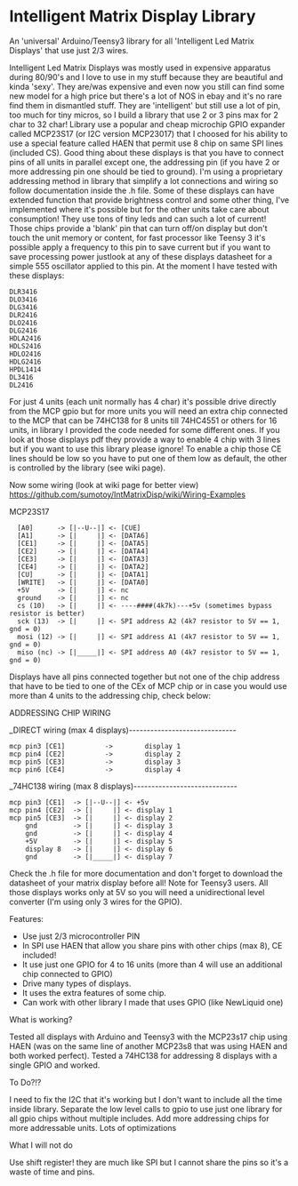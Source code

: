Intelligent Matrix Display Library
===================================

An 'universal' Arduino/Teensy3 library for all 'Intelligent Led Matrix Displays' that use just 2/3 wires.

Intelligent Led Matrix Displays was mostly used in expensive apparatus during 80/90's and I love to use in my stuff because they are beautiful and kinda 'sexy'.
They are/was expensive and even now you still can find some new model for a high price but there's a lot of NOS in ebay and it's no rare find them in dismantled stuff. They are 'intelligent' but still use a lot of pin, too much for tiny micros, so I build a library that use 2 or 3 pins max for 2 char to 32 char!
Library use a popular and cheap microchip GPIO expander called MCP23S17 (or I2C version MCP23017) that I choosed for his ability
to use a special feature called HAEN that permit use 8 chip on same SPI lines (included CS).
Good thing about these displays is that you have to connect pins of all units in parallel except one, the addressing pin (if you have 2 or more addressing pin one should be tied to ground). I'm using a proprietary addressing method in library that simplify a lot connections and wiring so follow documentation inside the .h file.
Some of these displays can have extended function that provide brightness control and some other thing, I've implemented
where it's possible but for the other units take care about consumption! They use tons of tiny leds and can such a lot of current!
Those chips provide a 'blank' pin that can turn off/on display but don't touch the unit memory or content, for fast processor like Teensy 3 it's possible apply a frequency to this pin to save current but if you want to save processing power justlook at any of these displays datasheet for a simple 555 oscillator applied to this pin.
At the moment I have tested with these displays:

	DLR3416
	DLO3416
	DLG3416
	DLR2416
	DLO2416
	DLG2416
	HDLA2416
	HDLS2416
	HDLO2416
	HDLG2416
	HPDL1414
	DL3416
	DL2416
	
For just 4 units (each unit normally has 4 char) it's possible drive directly from the MCP gpio but for more units you
will need an extra chip connected to the MCP that can be 74HC138 for 8 units till 74HC4551 or others for 16 units, in library I provided the code needed for some different ones.
If you look at those displays pdf they provide a way to enable 4 chip with 3 lines but if you want to use this library please ignore! To enable a chip those CE lines should be low so you have to put one of them low as default, the other is controlled by the library (see wiki page).

Now some wiring (look at wiki page for better view) https://github.com/sumotoy/IntMatrixDisp/wiki/Wiring-Examples

MCP23S17 

      [A0]      -> [|--U--|] <- [CUE]
      [A1]      -> [|     |] <- [DATA6]
      [CE1]     -> [|     |] <- [DATA5]
      [CE2]     -> [|     |] <- [DATA4]
      [CE3]     -> [|     |] <- [DATA3]
      [CE4]     -> [|     |] <- [DATA2]
      [CU]      -> [|     |] <- [DATA1]
      [WRITE]   -> [|     |] <- [DATA0]
      +5V       -> [|     |] <- nc
      ground    -> [|     |] <- nc
      cs (10)   -> [|     |] <- ----####(4k7k)---+5v (sometimes bypass resistor is better)
      sck (13)  -> [|     |] <- SPI address A2 (4k7 resistor to 5V == 1, gnd = 0)
      mosi (12) -> [|     |] <- SPI address A1 (4k7 resistor to 5V == 1, gnd = 0)
      miso (nc) -> [|_____|] <- SPI address A0 (4k7 resistor to 5V == 1, gnd = 0)
      
Displays have all pins connected together but not one of the chip address that have to be tied to one of the CEx of
MCP chip or in case you would use more than 4 units to the addressing chip, check below:

ADDRESSING CHIP WIRING

_DIRECT wiring (max 4 displays)------------------------------

    mcp pin3 [CE1]  		->		  display 1	
    mcp pin4 [CE2]  		->		  display 2			
    mcp pin5 [CE3]  		->		  display 3	
    mcp pin6 [CE4]  		->		  display 4		
				
_74HC138 wiring (max 8 displays)-----------------------------

    mcp pin3 [CE1]  -> [|--U--|] <- +5v
    mcp pin4 [CE2]  -> [|     |] <- display 1
    mcp pin5 [CE3]  -> [|     |] <- display 2
        gnd         -> [|     |] <- display 3
        gnd         -> [|     |] <- display 4
        +5V         -> [|     |] <- display 5
        display 8   -> [|     |] <- display 6
        gnd         -> [|_____|] <- display 7
        
Check the .h file for more documentation and don't forget to download the datasheet of your matrix display before all!
Note for Teensy3 users. All those displays works only at 5V so you will need a unidirectional level converter (I'm using 
only 3 wires for the GPIO).

Features:

 - Use just 2/3 microcontroller PIN
 - In SPI use HAEN that allow you share pins with other chips (max 8), CE included!
 - It use just one GPIO for 4 to 16 units (more than 4 will use an additional chip connected to GPIO)
 - Drive many types of displays.
 - It uses the extra features of some chip.
 - Can work with other library I made that uses GPIO (like NewLiquid one)

 
What is working?

Tested all displays with Arduino and Teensy3 with the MCP23s17 chip using HAEN (was on the same line of another MCP23s8 
that was using HAEN and both worked perfect).
Tested a 74HC138 for addressing 8 displays with a single GPIO and worked.

To Do?!?

I need to fix the I2C that it's working but I don't want to include all the time inside library.
Separate the low level calls to gpio to use just one library for all gpio chips without multiple includes.
Add more addressing chips for more addressable units.
Lots of optimizations


What I will not do

Use shift register! they are much like SPI but I cannot share the pins so it's a waste of time and pins.

